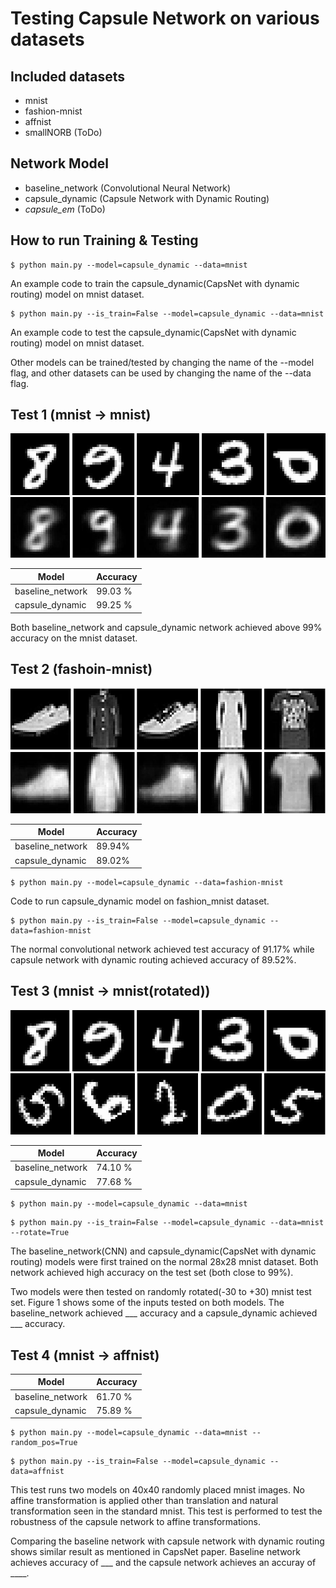 # Testing Capsule Network on various datasets

## Included datasets
* mnist
* fashion-mnist
* affnist
* smallNORB (ToDo)

## Network Model
* baseline_network (Convolutional Neural Network)
* capsule_dynamic (Capsule Network with Dynamic Routing)
* *capsule_em* (ToDo)

## How to run Training & Testing
```
$ python main.py --model=capsule_dynamic --data=mnist
```
An example code to train the capsule_dynamic(CapsNet with dynamic routing) model on mnist dataset.


```
$ python main.py --is_train=False --model=capsule_dynamic --data=mnist
```
An example code to test the capsule_dynamic(CapsNet with dynamic routing) model on mnist dataset.

Other models can be trained/tested by changing the name of the --model flag, and other datasets can be used by changing the name of the --data flag.

## Test 1 (mnist -> mnist)
![Alt text](images/mnist_gt.jpg?raw=true "mnist")
![Alt text](images/mnist_recon.jpg?raw=true "mnist reconstructed")

| Model            | Accuracy |
| ---------------- | -------- |
| baseline_network |  99.03 % |
| capsule_dynamic  |  99.25 % |

Both baseline_network and capsule_dynamic network achieved above 99% accuracy on the mnist dataset. 

## Test 2 (fashoin-mnist)
![Alt text](images/fashion_mnist_gt.jpg?raw=true "fashion-mnist")
![Alt text](images/fashion_mnist_recon.jpg?raw=true "fashion-mnist reconstructed") 

| Model            | Accuracy |
| ---------------- | -------- |
| baseline_network |  89.94%  |
| capsule_dynamic  |  89.02%  |


```
$ python main.py --model=capsule_dynamic --data=fashion-mnist 
```
Code to run capsule_dynamic model on fashion_mnist dataset.

```
$ python main.py --is_train=False --model=capsule_dynamic --data=fashion-mnist 
```
The normal convolutional network achieved test accuracy of 91.17% while capsule network with dynamic routing achieved accuracy of 89.52%. 


## Test 3 (mnist -> mnist(rotated))
![Alt text](images/mnist_gt.jpg?raw=true "mnist")
![Alt text](images/mnist_rotated.jpg?raw=true "rotated mnist")

| Model            | Accuracy |
| ---------------- | -------- |
| baseline_network |  74.10 % |
| capsule_dynamic  |  77.68 % |

```
$ python main.py --model=capsule_dynamic --data=mnist
```
```
$ python main.py --is_train=False --model=capsule_dynamic --data=mnist --rotate=True
```
The baseline_network(CNN) and capsule_dynamic(CapsNet with dynamic routing) models were first trained on the normal 28x28 mnist dataset. Both network achieved high accuracy on the test set (both close to 99%). 

Two models were then tested on randomly rotated(-30 to +30) mnist test set. Figure 1 shows some of the inputs tested on both models. The baseline_network achieved ___ accuracy and a capsule_dynamic achieved ___ accuracy.


## Test 4 (mnist -> affnist)
| Model            | Accuracy |
| ---------------- | -------- |
| baseline_network |  61.70 % |
| capsule_dynamic  |  75.89 % |


```
$ python main.py --model=capsule_dynamic --data=mnist --random_pos=True
```

```
$ python main.py --is_train=False --model=capsule_dynamic --data=affnist
```
This test runs two models on 40x40 randomly placed mnist images. No affine transformation is applied other than translation and natural transformation seen in the standard mnist. This test is performed to test the robustness of the capsule network to affine transformations.

Comparing the baseline network with capsule network with dynamic routing shows similar result as mentioned in CapsNet paper. Baseline network achieves accuracy of ___ and the capsule network achieves an accuray of ____.



